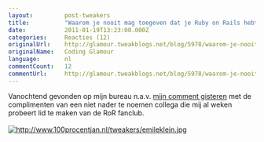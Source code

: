 ```yaml
---
layout:         post-tweakers
title:          "Waarom je nooit mag toegeven dat je Ruby on Rails hebt bestudeerd"
date:           2011-01-19T13:23:00.000Z
categories:     Reacties (12)
originalUrl:    http://glamour.tweakblogs.net/blog/5978/waarom-je-nooit-mag-toegeven-dat-je-ruby-on-rails-hebt-bestudeerd.html
originalName:   Coding Glamour
language:       nl
commentCount:   12
commentUrl:     http://glamour.tweakblogs.net/blog/5978/waarom-je-nooit-mag-toegeven-dat-je-ruby-on-rails-hebt-bestudeerd.html#reacties
---
```


   <p class="article">Vanochtend gevonden op mijn bureau n.a.v. <a href="http://glamour.tweakblogs.net/blog/5966/rails-respond_to-in-asp-punt-net-mvc.html#r_80156"
  rel="external">mijn comment gisteren</a> met de complimenten van een niet
  nader te noemen collega die mij al weken probeert lid te maken van de RoR
  fanclub.
  <br>
  <br>
<a href="http://www.100procentjan.nl/tweakers/emilegroot.jpg" rel="external"><img src="http://www.100procentjan.nl/tweakers/emileklein.jpg" title="http://www.100procentjan.nl/tweakers/emileklein.jpg" alt="http://www.100procentjan.nl/tweakers/emileklein.jpg"></a>
</p>
   